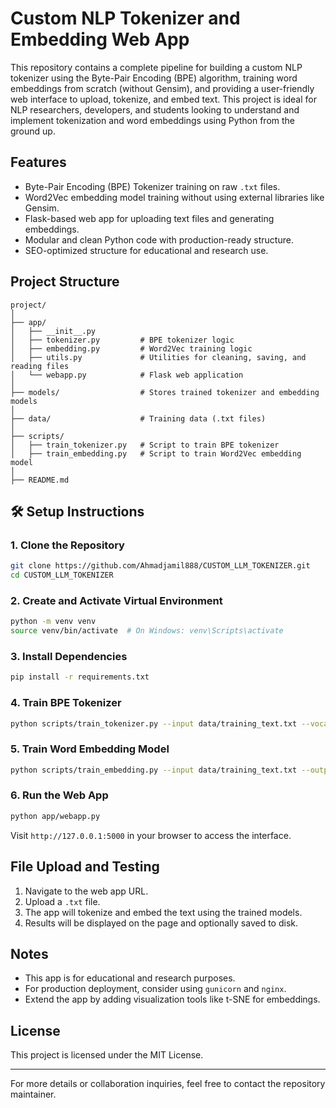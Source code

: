 # Custom NLP Tokenizer and Embedding Web App

This repository contains a complete pipeline for building a custom NLP tokenizer using the Byte-Pair Encoding (BPE) algorithm, training word embeddings from scratch (without Gensim), and providing a user-friendly web interface to upload, tokenize, and embed text. This project is ideal for NLP researchers, developers, and students looking to understand and implement tokenization and word embeddings using Python from the ground up.

##  Features

- Byte-Pair Encoding (BPE) Tokenizer training on raw `.txt` files.
- Word2Vec embedding model training without using external libraries like Gensim.
- Flask-based web app for uploading text files and generating embeddings.
- Modular and clean Python code with production-ready structure.
- SEO-optimized structure for educational and research use.

##  Project Structure

```
project/
│
├── app/
│   ├── __init__.py
│   ├── tokenizer.py         # BPE tokenizer logic
│   ├── embedding.py         # Word2Vec training logic
│   ├── utils.py             # Utilities for cleaning, saving, and reading files
│   └── webapp.py            # Flask web application
│
├── models/                  # Stores trained tokenizer and embedding models
│
├── data/                    # Training data (.txt files)
│
├── scripts/
│   ├── train_tokenizer.py   # Script to train BPE tokenizer
│   ├── train_embedding.py   # Script to train Word2Vec embedding model
│
├── README.md
```

## 🛠 Setup Instructions

### 1. Clone the Repository

```bash
git clone https://github.com/Ahmadjamil888/CUSTOM_LLM_TOKENIZER.git
cd CUSTOM_LLM_TOKENIZER
```

### 2. Create and Activate Virtual Environment

```bash
python -m venv venv
source venv/bin/activate  # On Windows: venv\Scripts\activate
```

### 3. Install Dependencies

```bash
pip install -r requirements.txt
```

### 4. Train BPE Tokenizer

```bash
python scripts/train_tokenizer.py --input data/training_text.txt --vocab_size 1000 --output models/tokenizer.json
```

### 5. Train Word Embedding Model

```bash
python scripts/train_embedding.py --input data/training_text.txt --output models/word2vec_model.json
```

### 6. Run the Web App

```bash
python app/webapp.py
```

Visit `http://127.0.0.1:5000` in your browser to access the interface.

##  File Upload and Testing

1. Navigate to the web app URL.
2. Upload a `.txt` file.
3. The app will tokenize and embed the text using the trained models.
4. Results will be displayed on the page and optionally saved to disk.

##  Notes

- This app is for educational and research purposes.
- For production deployment, consider using `gunicorn` and `nginx`.
- Extend the app by adding visualization tools like t-SNE for embeddings.

##  License

This project is licensed under the MIT License.

---

For more details or collaboration inquiries, feel free to contact the repository maintainer.
